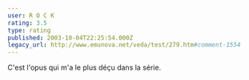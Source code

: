 ```yaml
---
user: R O C K
rating: 3.5
type: rating
published: 2003-10-04T22:25:54.000Z
legacy_url: http://www.emunova.net/veda/test/279.htm#comment-1554
---
```

C'est l'opus qui m'a le plus déçu dans la série.